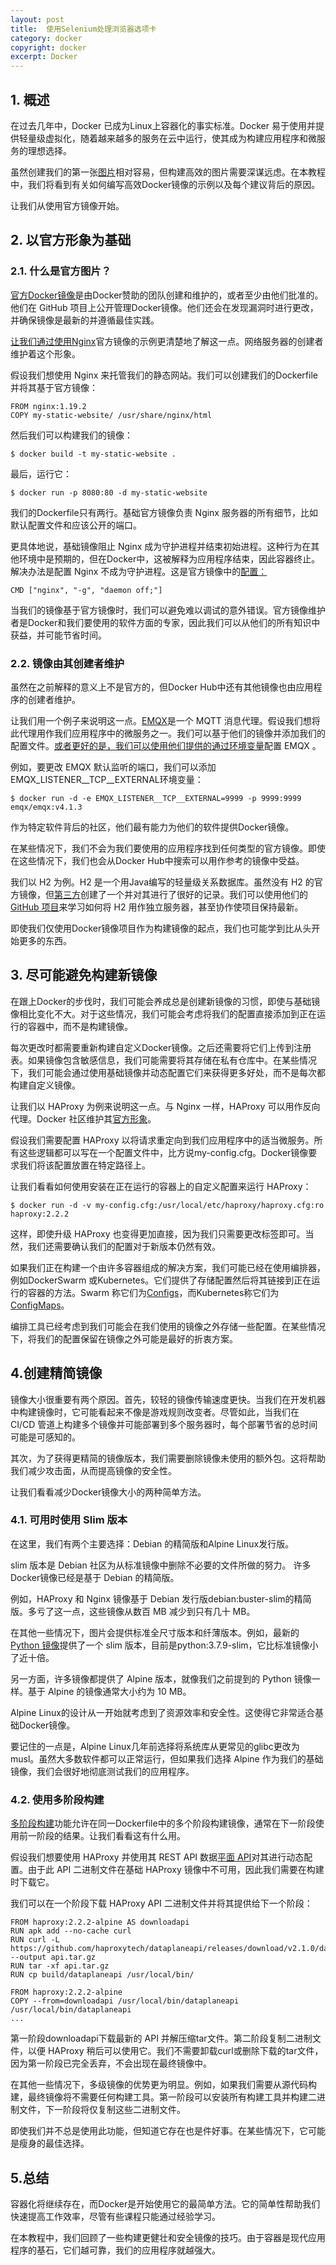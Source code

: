 ```yaml
---
layout: post
title:  使用Selenium处理浏览器选项卡
category: docker
copyright: docker
excerpt: Docker
---
```


## 1. 概述

在过去几年中，Docker 已成为Linux上容器化的事实标准。Docker 易于使用并提供轻量级虚拟化，随着越来越多的服务在云中运行，使其成为构建应用程序和微服务的理想选择。

虽然创建我们的第一张[图片](https://www.baeldung.com/docker-images-vs-containers)相对容易，但构建高效的图片需要深谋远虑。在本教程中，我们将看到有关如何编写高效Docker镜像的示例以及每个建议背后的原因。

让我们从使用官方镜像开始。

## 2. 以官方形象为基础

### 2.1. 什么是官方图片？

[官方Docker镜像](https://docs.docker.com/docker-hub/official_images/)是由Docker赞助的团队创建和维护的，或者至少由他们批准的。他们在 GitHub 项目上公开管理Docker镜像。他们还会在发现漏洞时进行更改，并确保镜像是最新的并遵循最佳实践。

[让我们通过使用Nginx](https://hub.docker.com/_/nginx)官方镜像的示例更清楚地了解这一点。网络服务器的创建者维护着这个形象。

假设我们想使用 Nginx 来托管我们的静态网站。我们可以创建我们的Dockerfile并将其基于官方镜像：

```shell
FROM nginx:1.19.2
COPY my-static-website/ /usr/share/nginx/html
```

然后我们可以构建我们的镜像：

```shell
$ docker build -t my-static-website .
```

最后，运行它：

```shell
$ docker run -p 8080:80 -d my-static-website
```

我们的Dockerfile只有两行。基础官方镜像负责 Nginx 服务器的所有细节，比如默认配置文件和应该公开的端口。

更具体地说，基础镜像阻止 Nginx 成为守护进程并结束初始进程。这种行为在其他环境中是预期的，但在Docker中，这被解释为应用程序结束，因此容器终止。解决办法是配置 Nginx 不成为守护进程。这是官方镜像中的[配置：](https://github.com/nginxinc/docker-nginx/blob/1.19.2/stable/buster/Dockerfile#L110)

```shell
CMD ["nginx", "-g", "daemon off;"]
```

当我们的镜像基于官方镜像时，我们可以避免难以调试的意外错误。官方镜像维护者是Docker和我们要使用的软件方面的专家，因此我们可以从他们的所有知识中获益，并可能节省时间。

### 2.2. 镜像由其创建者维护

虽然在之前解释的意义上不是官方的，但Docker Hub中还有其他镜像也由应用程序的创建者维护。

让我们用一个例子来说明这一点。[EMQX](https://hub.docker.com/r/emqx/emqx)是一个 MQTT 消息代理。假设我们想将此代理用作我们应用程序中的微服务之一。我们可以基于他们的镜像并添加我们的配置文件。[或者更好的是，我们可以使用他们提供的通过环境变量](https://www.baeldung.com/ops/docker-container-environment-variables)配置 EMQX 。

例如，要更改 EMQX 默认监听的端口，我们可以添加EMQX_LISTENER__TCP__EXTERNAL环境变量：

```shell
$ docker run -d -e EMQX_LISTENER__TCP__EXTERNAL=9999 -p 9999:9999 emqx/emqx:v4.1.3
```

作为特定软件背后的社区，他们最有能力为他们的软件提供Docker镜像。

在某些情况下，我们不会为我们要使用的应用程序找到任何类型的官方镜像。即使在这些情况下，我们也会从Docker Hub中搜索可以用作参考的镜像中受益。

我们以 H2 为例。H2 是一个用Java编写的轻量级关系数据库。虽然没有 H2 的官方镜像，但[第三方](https://hub.docker.com/r/oscarfonts/h2)创建了一个并对其进行了很好的记录。我们可以使用他们的[GitHub 项目](https://github.com/oscarfonts/docker-h2)来学习如何将 H2 用作独立服务器，甚至协作使项目保持最新。

即使我们仅使用Docker镜像项目作为构建镜像的起点，我们也可能学到比从头开始更多的东西。

## 3. 尽可能避免构建新镜像

在跟上Docker的步伐时，我们可能会养成总是创建新镜像的习惯，即使与基础镜像相比变化不大。对于这些情况，我们可能会考虑将我们的配置直接添加到正在运行的容器中，而不是构建镜像。

每次更改时都需要重新构建自定义Docker镜像。之后还需要将它们上传到注册表。如果镜像包含敏感信息，我们可能需要将其存储在私有仓库中。在某些情况下，我们可能会通过使用基础镜像并动态配置它们来获得更多好处，而不是每次都构建自定义镜像。

让我们以 HAProxy 为例来说明这一点。与 Nginx 一样，HAProxy 可以用作反向代理。Docker 社区维护其[官方形象](https://hub.docker.com/_/haproxy)。

假设我们需要配置 HAProxy 以将请求重定向到我们应用程序中的适当微服务。所有这些逻辑都可以写在一个配置文件中，比方说my-config.cfg。Docker镜像要求我们将该配置放置在特定路径上。

让我们看看如何使用安装在正在运行的容器上的自定义配置来运行 HAProxy：

```shell
$ docker run -d -v my-config.cfg:/usr/local/etc/haproxy/haproxy.cfg:ro haproxy:2.2.2
```

这样，即使升级 HAProxy 也变得更加直接，因为我们只需要更改标签即可。当然，我们还需要确认我们的配置对于新版本仍然有效。

如果我们正在构建一个由许多容器组成的解决方案，我们可能已经在使用编排器，例如DockerSwarm 或Kubernetes。它们提供了存储配置然后将其链接到正在运行的容器的方法。Swarm 称它们为[Configs](https://docs.docker.com/engine/swarm/configs/)，而Kubernetes称它们为[ConfigMaps](https://kubernetes.io/docs/concepts/configuration/configmap/)。

编排工具已经考虑到我们可能会在我们使用的镜像之外存储一些配置。在某些情况下，将我们的配置保留在镜像之外可能是最好的折衷方案。

## 4.创建精简镜像

镜像大小很重要有两个原因。首先，较轻的镜像传输速度更快。当我们在开发机器中构建镜像时，它可能看起来不像是游戏规则改变者。尽管如此，当我们在 CI/CD 管道上构建多个镜像并可能部署到多个服务器时，每个部署节省的总时间可能是可感知的。

其次，为了获得更精简的镜像版本，我们需要删除镜像未使用的额外包。这将帮助我们减少攻击面，从而提高镜像的安全性。

让我们看看减少Docker镜像大小的两种简单方法。

### 4.1. 可用时使用 Slim 版本

在这里，我们有两个主要选择：Debian 的精简版和Alpine Linux发行版。

slim 版本是 Debian 社区为从标准镜像中删除不必要的文件所做的努力。 许多Docker镜像已经是基于 Debian 的精简版。

例如，HAProxy 和 Nginx 镜像基于 Debian 发行版debian:buster-slim的精简版。多亏了这一点，这些镜像从数百 MB 减少到只有几十 MB。

在其他一些情况下，图片会提供标准全尺寸版本和纤薄版本。例如，最新的[Python 镜像](https://hub.docker.com/_/python)提供了一个 slim 版本，目前是python:3.7.9-slim，它比标准镜像小了近十倍。

另一方面，许多镜像都提供了 Alpine 版本，就像我们之前提到的 Python 镜像一样。基于 Alpine 的镜像通常大小约为 10 MB。

Alpine Linux的设计从一开始就考虑到了资源效率和安全性。这使得它非常适合基础Docker镜像。

要记住的一点是，Alpine Linux几年前选择将系统库从更常见的glibc更改为musl。虽然大多数软件都可以正常运行，但如果我们选择 Alpine 作为我们的基础镜像，我们会很好地彻底测试我们的应用程序。

### 4.2. 使用多阶段构建

[多阶段构建](https://docs.docker.com/develop/develop-images/multistage-build/#use-multi-stage-builds)功能允许在同一Dockerfile中的多个阶段构建镜像，通常在下一阶段使用前一阶段的结果。让我们看看这有什么用。

假设我们想要使用 HAProxy 并使用其 REST API 数据[平面 API](https://www.haproxy.com/blog/announcing-haproxy-dataplane-api-20/)对其进行动态配置。由于此 API 二进制文件在基础 HAProxy 镜像中不可用，因此我们需要在构建时下载它。

我们可以在一个阶段下载 HAProxy API 二进制文件并将其提供给下一个阶段：

```shell
FROM haproxy:2.2.2-alpine AS downloadapi
RUN apk add --no-cache curl
RUN curl -L https://github.com/haproxytech/dataplaneapi/releases/download/v2.1.0/dataplaneapi_2.1.0_Linux_x86_64.tar.gz --output api.tar.gz
RUN tar -xf api.tar.gz
RUN cp build/dataplaneapi /usr/local/bin/

FROM haproxy:2.2.2-alpine
COPY --from=downloadapi /usr/local/bin/dataplaneapi /usr/local/bin/dataplaneapi
...
```

第一阶段downloadapi下载最新的 API 并解压缩tar文件。第二阶段复制二进制文件，以便 HAProxy 稍后可以使用它。我们不需要卸载curl或删除下载的tar文件，因为第一阶段已完全丢弃，不会出现在最终镜像中。

在其他一些情况下，多级镜像的优势更为明显。例如，如果我们需要从源代码构建，最终镜像将不需要任何构建工具。第一阶段可以安装所有构建工具并构建二进制文件，下一阶段将仅复制这些二进制文件。

即使我们并不总是使用此功能，但知道它存在也是件好事。在某些情况下，它可能是瘦身的最佳选择。

## 5.总结

容器化将继续存在，而Docker是开始使用它的最简单方法。它的简单性帮助我们快速提高工作效率，尽管有些课程只能通过经验学习。

在本教程中，我们回顾了一些构建更健壮和安全镜像的技巧。由于容器是现代应用程序的基石，它们越可靠，我们的应用程序就越强大。
